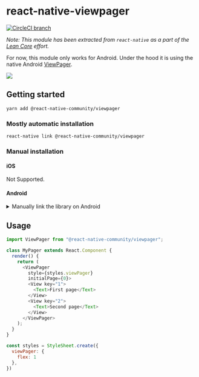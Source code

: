 # react-native-viewpager

[![CircleCI branch](https://img.shields.io/circleci/project/github/react-native-community/react-native-viewpager/master.svg)](https://circleci.com/gh/react-native-community/react-native-viewpager/tree/master)

*Note: This module has been extracted from `react-native` as a part of the 
[Lean Core](https://github.com/facebook/react-native/issues/23313) effort.*

For now, this module only works for Android. Under the hood it is using the native Android 
[ViewPager](https://developer.android.com/reference/android/support/v4/view/ViewPager).

![](viewpager.gif)

## Getting started

`yarn add @react-native-community/viewpager`

### Mostly automatic installation

`react-native link @react-native-community/viewpager`

### Manual installation

#### iOS
Not Supported.

#### Android

<details>
<summary>Manually link the library on Android</summary>
</br>
Make the following changes:

#### `android/settings.gradle`
```groovy
include ':@react-native-community_viewpager'
project(':@react-native-community_viewpager').projectDir = new File(rootProject.projectDir, '../node_modules/@react-native-community/viewpager/android')
```

#### `android/app/build.gradle`
```groovy
dependencies {
   ...
   implementation project(':@react-native-community_viewpager')
}
```

#### `android/app/src/main/.../MainApplication.java`
On top, where imports are:

```java
import com.reactnativecommunity.viewpager.RNCViewPagerPackage;
```

Add the `RNCViewPagerPackage` class to your list of exported packages.

```java
@Override
protected List<ReactPackage> getPackages() {
  return Arrays.<ReactPackage>asList(
    new MainReactPackage(),
    new RNCViewPagerPackage()
  );
}
```
</details>

## Usage

```js
import ViewPager from "@react-native-community/viewpager";

class MyPager extends React.Component { 
  render() {
    return (
      <ViewPager
        style={styles.viewPager}
        initialPage={0}>
        <View key="1">
          <Text>First page</Text>
        </View>
        <View key="2">
          <Text>Second page</Text>
        </View>
      </ViewPager>
    );
  }
}

const styles = StyleSheet.create({
  viewPager: {
    flex: 1
  },
})
```
